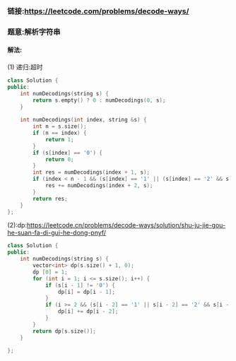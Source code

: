 ### 链接:https://leetcode.com/problems/decode-ways/

### 题意:解析字符串

#### 解法:

(1) 递归:超时

```c++
class Solution {
public:    
    int numDecodings(string s) {
        return s.empty() ? 0 : numDecodings(0, s);
    }
    
    int numDecodings(int index, string &s) {
        int n = s.size();
        if (n == index) {
            return 1;
        }
        if (s[index] == '0') {
            return 0;
        }
        int res = numDecodings(index + 1, s);
        if (index < n - 1 && (s[index] == '1' || (s[index] == '2' && s[index + 1] < '7'))) {
            res += numDecodings(index + 2, s);
        }
        return res;
    }
};
```

(2):dp:https://leetcode.cn/problems/decode-ways/solution/shu-ju-jie-gou-he-suan-fa-di-gui-he-dong-pnyf/

```c++
class Solution {
public:    
    int numDecodings(string s) {
        vector<int> dp(s.size() + 1, 0);
        dp [0] = 1;
        for (int i = 1; i <= s.size(); i++) {
            if (s[i - 1] != '0') {
                dp[i] = dp[i - 1];
            } 
            if (i >= 2 && (s[i - 2] == '1' || s[i - 2] == '2' && s[i - 1] <= '6')) {
                dp[i] += dp[i - 2];
            }            
        }
        return dp[s.size()];
    }
    
};


```

